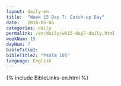 ```yaml
---
layout: daily-en
title:  "Week 15 Day 7: Catch-up Day"
date:   2018-05-06
categories: daily
permalink: /en/daily/wk15-day7-daily.html
weekNum: 15
dayNum: 7
bibleTitle1: 
bibleTitle2: "Psalm 105"
language: English
---
```


{% include BibleLinks-en.html %}
